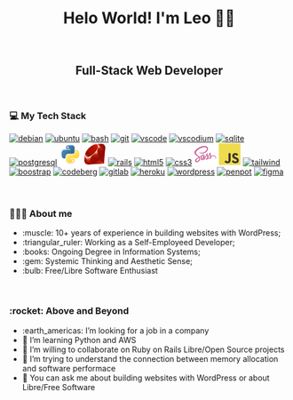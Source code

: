 <h1 class="heading-element" align="center" dir="auto">Helo World! I'm Leo 👋🏽</h1>

<br>
<h2 align="center" class="heading-element" dir="auto">Full-Stack Web Developer</h2>
<br>

<h3 class="heading-element" dir="auto">💻 My Tech Stack</h3>
<div class="d-flex flex-justify-between">
    <a href="https://www.debian.org/" rel="nofollow"><img src="https://cdn.jsdelivr.net/gh/devicons/devicon@latest/icons/debian/debian-original.svg" alt="debian" style="cursor:pointer;"
     title="Debian" width="40" height="40" style="max-width: 100%;"></a> 
    <a href="https://ubuntu.com/" rel="nofollow"><img src="https://cdn.jsdelivr.net/gh/devicons/devicon@latest/icons/ubuntu/ubuntu-original.svg" alt="ubuntu" style="cursor:pointer;"
     title="Ubuntu" width="40" height="40" style="max-width: 100%; margin: 10px;"></a> 
    <a href="https://www.gnu.org/software/bash/" rel="nofollow"><img src="https://cdn.jsdelivr.net/gh/homarr-labs/dashboard-icons/svg/shell-light.svg" alt="bash" style="cursor:pointer;"
     title="Bash" width="40" height="40" style="max-width: 100%;"></a>
    <a href="https://git-scm.com/" rel="nofollow"><img src="https://cdn.jsdelivr.net/gh/devicons/devicon@latest/icons/git/git-original.svg" alt="git" style="cursor:pointer;"
     title="Git" width="40" height="40" data-canonical-src="https://www.vectorlogo.zone/logos/git-scm/git-scm-icon.svg" style="max-width: 100%;"></a>
    <a href="https://code.visualstudio.com/" rel="nofollow"><img src="https://cdn.jsdelivr.net/gh/devicons/devicon@latest/icons/vscode/vscode-original.svg" alt="vscode" style="cursor:pointer;"
     title="VSCode" width="40" height="40" style="max-width: 100%;"></a>
    <a href="https://vscodium.com/" rel="nofollow"><img src="https://github.com/user-attachments/assets/d051d389-518b-4a02-baae-a13ae0c3cd74" alt="vscodium" style="cursor:pointer;"
     title="VSCodium" width="40" height="40" style="max-width: 100%;"></a>
    <a href="https://www.sqlite.org/index.html" rel="nofollow"><img src="https://cdn.jsdelivr.net/gh/devicons/devicon@latest/icons/sqlite/sqlite-original.svg" alt="sqlite" style="cursor:pointer;"
     title="SQLite" width="40" height="40" style="max-width: 100%;"></a>    
    <a href="https://www.postgresql.org" rel="nofollow"><img src="https://cdn.jsdelivr.net/gh/devicons/devicon@latest/icons/postgresql/postgresql-original.svg" alt="postgresql" style="cursor:pointer;"
     title="PostgreSQL" width="40" height="40" style="max-width: 100%;"></a> 
    <a href="https://www.python.org" rel="nofollow"><img src="https://raw.githubusercontent.com/devicons/devicon/master/icons/python/python-original.svg" alt="python" style="cursor:pointer;"
     title="Python" width="40" height="40" style="max-width: 100%;"></a> 
    <a href="https://www.ruby-lang.org/en/" rel="nofollow"><img src="https://raw.githubusercontent.com/devicons/devicon/master/icons/ruby/ruby-original.svg" alt="ruby" style="cursor:pointer;"
     title="Ruby" width="40" height="40" style="max-width: 100%; margin: 10px;"></a> 
    <a href="https://rubyonrails.org" rel="nofollow"><img src="https://cdn.jsdelivr.net/gh/devicons/devicon@latest/icons/rails/rails-plain.svg" alt="rails" style="cursor:pointer;"
     title="Rails" width="40" height="40" style="max-width: 100%;"></a>
    <a href="https://www.w3.org/html/" rel="nofollow"><img src="https://cdn.jsdelivr.net/gh/devicons/devicon@latest/icons/html5/html5-original.svg" alt="html5" style="cursor:pointer;"
     title="HTML5" width="40" height="40" style="max-width: 100%;"></a> 
    <a href="https://www.w3.org/Style/CSS/" rel="nofollow"><img src="https://cdn.jsdelivr.net/gh/devicons/devicon@latest/icons/css3/css3-original.svg" alt="css3" style="cursor:pointer;"
     title="CSS3" width="40" height="40" style="max-width: 100%;"></a> 
    <a href="https://sass-lang.com" rel="nofollow"><img src="https://raw.githubusercontent.com/devicons/devicon/master/icons/sass/sass-original.svg" alt="sass" style="cursor:pointer;"
     title="Sass" width="40" height="40" style="max-width: 100%;"></a>     
    <a href="https://developer.mozilla.org/en-US/docs/Web/JavaScript" rel="nofollow"><img src="https://raw.githubusercontent.com/devicons/devicon/master/icons/javascript/javascript-original.svg" alt="javascript" style="cursor:pointer;"
     title="JavaScript" width="40" height="40" style="max-width: 100%;"></a>
     <a href="https://tailwindcss.com/" rel="nofollow"><img src="https://img.icons8.com/?size=100&id=4PiNHtUJVbLs&format=png&color=000000" alt="tailwind" style="cursor:pointer;"
     title="Tailwind" width="40" height="40" style="max-width: 100%;"></a> 
    <a href="https://getbootstrap.com" rel="nofollow"><img src="https://cdn.jsdelivr.net/gh/devicons/devicon@latest/icons/bootstrap/bootstrap-original.svg" alt="boostrap" style="cursor:pointer;"
     title="Bootstrap" width="40" height="40" style="max-width: 100%;"></a>
    <a href="https://codeberg.org/" rel="nofollow"><img src="https://cdn.jsdelivr.net/gh/homarr-labs/dashboard-icons/svg/codeberg.svg" alt="codeberg" style="cursor:pointer;"
     title="Codeberg" width="40" height="40" style="max-width: 100%;"></a>
    <a href="https://about.gitlab.com/" rel="nofollow"><img src="https://cdn.jsdelivr.net/gh/homarr-labs/dashboard-icons/svg/gitlab.svg" alt="gitlab" style="cursor:pointer;"
     title="Gitlab" width="40" height="40" style="max-width: 100%;"></a>
    <a href="https://www.heroku.com/" rel="nofollow"><img src="https://cdn.jsdelivr.net/gh/devicons/devicon@latest/icons/heroku/heroku-plain.svg" alt="heroku" style="cursor:pointer;"
     title="Heroku" width="40" height="40" style="max-width: 100%;"></a>
    <a href="https://www.wordpress.org/" rel="nofollow"><img src="https://cdn.jsdelivr.net/gh/homarr-labs/dashboard-icons/svg/wordpress.svg" alt="wordpress" style="cursor:pointer;"
     title="WordPress" width="40" height="40" style="max-width: 100%;"></a>
    <a href="https://penpot.app/" rel="nofollow"><img src="https://cdn.jsdelivr.net/gh/homarr-labs/dashboard-icons/svg/penpot-light.svg" alt="penpot" style="cursor:pointer;"
     title="Penpot" width="40" height="40" style="max-width: 100%;"></a> 
    <a href="https://www.figma.com/" rel="nofollow"><img src="https://cdn.jsdelivr.net/gh/devicons/devicon@latest/icons/figma/figma-original.svg" alt="figma" style="cursor:pointer;"
     title="Figma" width="40" height="40" style="max-width: 100%;"></a>   
</div>    
<br>

<br>
<h3 class="heading-element" dir="auto">👨🏼‍💻 About me</h3>
<ul class="heading-element"  dir="auto">   
     <li>:muscle: 10+ years of experience in building websites with WordPress;</li>
     <li>:triangular_ruler: Working as a Self-Employeed Developer;</li>
     <li>:books: Ongoing Degree in Information Systems;</li>
     <li>:gem: Systemic Thinking and Aesthetic Sense;</li>
     <li>:bulb: Free/Libre Software Enthusiast</li>
</ul>
<br>

<h3 class="heading-element" dir="auto">:rocket: Above and Beyond</h3>
<ul>
<li>:earth_americas: I’m looking for a job in a company</li>
<li>🌱 I’m learning Python and AWS</li>
<li>👯 I’m willing to collaborate on Ruby on Rails Libre/Open Source projects</li>
<li>🤔 I’m trying to understand the connection between memory allocation and software performace</li>
<li>💬 You can ask me about building websites with WordPress or about Libre/Free Software</li>
</ul>
<br>



<!--

<!--
**digidweb/digidweb** is a ✨ _special_ ✨ repository because its `README.md` (this file) appears on your GitHub profile.

Here are some ideas to get you started:

- 🔭 I’m currently working on ...
- 🌱 I’m currently learning ...
- 👯 I’m looking to collaborate on ...
- 🤔 I’m looking for help with ...
- 💬 Ask me about ...
- 📫 How to reach me: ...
- 😄 Pronouns: ...
- ⚡ Fun fact: ...
-->
